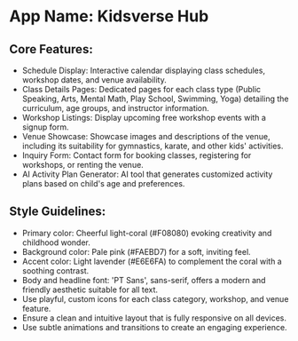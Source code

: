 # **App Name**: Kidsverse Hub

## Core Features:

- Schedule Display: Interactive calendar displaying class schedules, workshop dates, and venue availability.
- Class Details Pages: Dedicated pages for each class type (Public Speaking, Arts, Mental Math, Play School, Swimming, Yoga) detailing the curriculum, age groups, and instructor information.
- Workshop Listings: Display upcoming free workshop events with a signup form.
- Venue Showcase: Showcase images and descriptions of the venue, including its suitability for gymnastics, karate, and other kids' activities.
- Inquiry Form: Contact form for booking classes, registering for workshops, or renting the venue.
- AI Activity Plan Generator: AI tool that generates customized activity plans based on child's age and preferences.

## Style Guidelines:

- Primary color: Cheerful light-coral (#F08080) evoking creativity and childhood wonder.
- Background color: Pale pink (#FAEBD7) for a soft, inviting feel.
- Accent color: Light lavender (#E6E6FA) to complement the coral with a soothing contrast.
- Body and headline font: 'PT Sans', sans-serif, offers a modern and friendly aesthetic suitable for all text.
- Use playful, custom icons for each class category, workshop, and venue feature.
- Ensure a clean and intuitive layout that is fully responsive on all devices.
- Use subtle animations and transitions to create an engaging experience.